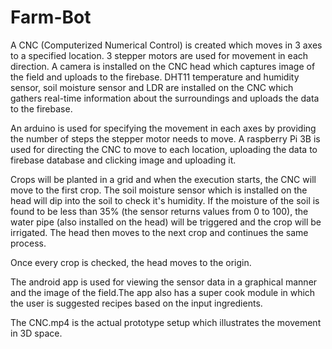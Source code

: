 # Farm-Bot
A CNC (Computerized Numerical Control) is created which moves in 3 axes to a specified location. 3 stepper motors are used for movement in each direction.
A camera is installed on the CNC head which captures image of the field and uploads to the firebase.
DHT11 temperature and humidity sensor, soil moisture sensor and LDR are installed on the CNC which gathers real-time information about the surroundings and uploads the data to the firebase.


An arduino is used for specifying the movement in each axes by providing the number of steps the stepper motor needs to move.
A raspberry Pi 3B is used for directing the CNC to move to each location, uploading the data to firebase database and clicking image and uploading it.


Crops will be planted in a grid and when the execution starts, the CNC will move to the first crop. The soil moisture sensor which is installed on the head will dip into the soil to check it's humidity.
If the moisture of the soil is found to be less than 35% (the sensor returns values from 0 to 100), the water pipe (also installed on the head) will be triggered and the crop will be irrigated.
The head then moves to the next crop and continues the same process.

Once every crop is checked, the head moves to the origin.

The android app is used for viewing the sensor data in a graphical manner and the image of the field.The app also has a super cook module in which the user is suggested recipes based on the input ingredients.


The CNC.mp4 is the actual prototype setup which illustrates the movement in 3D space.
